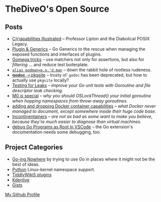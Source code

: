 # TheDiveO's Open Source

## Posts

- [C(r)apabilities Illustrated](/art/capabilities) – Professor Lipton and the
  Diabolical POSIX Legacy.
- [Plugin &amp; Generics](/art/plug-generics) – Go Generics to the rescue when
  managing the exposed functions and interfaces of plugins.
- [Gomega tricks](/art/gomega-tricks) – use matchers not only for assertions,
  but also for _filtering_ ... and reduce test boilerplate.
- [`alias podman=p.o.'d.man`](/art/podman) – down the rabbit hole of rootless
  rudeness.
- [~~godoc~~ ⇢ pkgsite](/art/pkgsite) – trusty ol' `godoc` has been deprecated,
  but how to actually use `pkgsite` locally?
- [Testing for Leaks](/art/leaky) – _improve your Go unit tests with Goroutine
  and file descriptor leak checking._
- [M0 _is_ special](/art/namspill) – _why you should OSLockThread() your initial
  goroutine when hopping namespaces from throw-away goroutines._
- [adding and dropping Docker container capabilities](/art/cap-add-drop) – _what
  Docker never managed to document, except somewhere inside their huge code
  base._
- [Incontinentainers](/art/incontinentainers) – _are not as bad as some want to
  make you believe, because they're much easier to diagnose than virtual
  machines._
- [debug Go Programs as Root in VSCode](/art/debugroot) – the Go extension's
  documentation needs some debugging, too.

## Project Categories

- [Go-ing Nowhere](/gone) by trying to use Go in places where it might not be
  the best of ideas.
- [Python](/spam) Linux-kernel namespace support.
- [TiddlyWiki5 plugins](/tiddlywiki)
- [Kdenlive](/kdenlive)
- [Gists](https://gist.github.com/TheDiveO)

[My Github Profile](https://github.com/thediveo)
